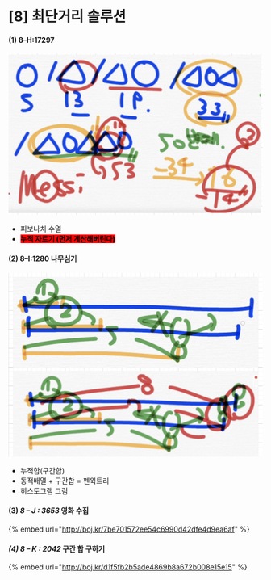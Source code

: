 # \[8] 최단거리 솔루션

#### (1) 8–H:17297

![](<../.gitbook/assets/image (1).png>)

* 피보나치 수열
* <mark style="background-color:red;">**누적 자르기 (먼저 계산해버린다)**</mark>

#### (2) 8–I:1280 나무심기

![](../.gitbook/assets/image.png)

* 누적합(구간합)
* 동적배열 + 구간합 = 펜윅트리
* 히스토그램 그림

#### (3) _8 – J : 3653_ 영화 수집

{% embed url="http://boj.kr/7be701572ee54c6990d42dfe4d9ea6af" %}

#### _(4) 8 – K : 2042_ 구간 합 구하기

{% embed url="http://boj.kr/d1f5fb2b5ade4869b8a672b008e15e15" %}
